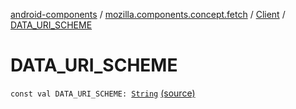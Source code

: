 [android-components](../../index.md) / [mozilla.components.concept.fetch](../index.md) / [Client](index.md) / [DATA_URI_SCHEME](./-d-a-t-a_-u-r-i_-s-c-h-e-m-e.md)

# DATA_URI_SCHEME

`const val DATA_URI_SCHEME: `[`String`](https://kotlinlang.org/api/latest/jvm/stdlib/kotlin/-string/index.html) [(source)](https://github.com/mozilla-mobile/android-components/blob/master/components/concept/fetch/src/main/java/mozilla/components/concept/fetch/Client.kt#L109)